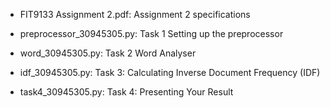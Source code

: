 - FIT9133 Assignment 2.pdf: Assignment 2 specifications

- preprocessor_30945305.py: Task 1 Setting up the preprocessor 
- word_30945305.py: Task 2 Word Analyser
- idf_30945305.py: Task 3: Calculating Inverse Document Frequency (IDF)
- task4_30945305.py: Task 4: Presenting Your Result
